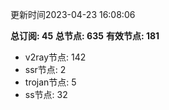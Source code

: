 更新时间2023-04-23 16:08:06

**总订阅: 45**
**总节点: 635**
**有效节点: 181**
- v2ray节点: 142
- ssr节点: 2
- trojan节点: 5
- ss节点: 32
